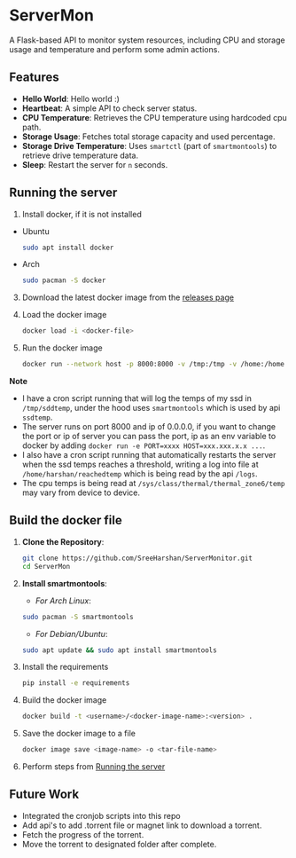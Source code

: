 # ServerMon

A Flask-based API to monitor system resources, including CPU and storage usage and temperature and perform some admin actions.

## Features
- **Hello World**: Hello world :)
- **Heartbeat**: A simple API to check server status.
- **CPU Temperature**: Retrieves the CPU temperature using hardcoded cpu path.
- **Storage Usage**: Fetches total storage capacity and used percentage.
- **Storage Drive Temperature**: Uses `smartctl` (part of `smartmontools`) to retrieve drive temperature data.
- **Sleep**: Restart the server for `n` seconds.

## Running the server
1. Install docker, if it is not installed
* Ubuntu
    ```bash
    sudo apt install docker
    ```
* Arch
    ```bash
    sudo pacman -S docker
    ```

3. Download the latest docker image from the [releases page](https://github.com/SreeHarshan/ServerMonitor/releases/)

4. Load the docker image
    ```bash
    docker load -i <docker-file>
    ```

5. Run the docker image
    ```bash
    docker run --network host -p 8000:8000 -v /tmp:/tmp -v /home:/home <docker-image-name>
    ```

**Note**
- I have a cron script running that will log the temps of my ssd in `/tmp/sddtemp`, under the hood uses `smartmontools` which is used by api `ssdtemp`.
- The server runs on port 8000 and ip of 0.0.0.0, if you want to change the port or ip of server you can pass the port, ip as an env variable to docker by adding `docker run -e PORT=xxxx HOST=xxx.xxx.x.x ...`.
- I also have a cron script running that automatically restarts the server when the ssd temps reaches a threshold, writing a log into file at `/home/harshan/reachedtemp` which is being read by the api `/logs`.
- The cpu temps is being read at `/sys/class/thermal/thermal_zone6/temp` may vary from device to device.

## Build the docker file 

1. **Clone the Repository**:

    ```bash
    git clone https://github.com/SreeHarshan/ServerMonitor.git
    cd ServerMon
    ```
2. **Install smartmontools**:

    - *For Arch Linux*:

    ```bash
    sudo pacman -S smartmontools
    ```
    - *For Debian/Ubuntu*:

    ```bash
    sudo apt update && sudo apt install smartmontools
    ```
   
3. Install the requirements
    ```bash
    pip install -e requirements
    ```

4. Build the docker image 
    ```bash
    docker build -t <username>/<docker-image-name>:<version> .
    ```
5. Save the docker image to a file
   ```bash
   docker image save <image-name> -o <tar-file-name>
   ```

6. Perform steps from [Running the server](https://github.com/SreeHarshan/ServerMonitor/edit/main/README.md#running-the-server)

## Future Work
* Integrated the cronjob scripts into this repo
* Add api's to add .torrent file or magnet link to download a torrent.
* Fetch the progress of the torrent.
* Move the torrent to designated folder after complete.
